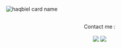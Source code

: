 ![haqbiel card name](https://cardivo.vercel.app/api?name=haqbiel%20&description=Hello%20my%20name%20is%20Nabil%20Abdulkhaq%20nice%20to%20meet%20you%20and%20im%2017%20yo%20%F0%9F%91%8B&image=https://avatars.githubusercontent.com/u/211218960?s=400&u=43141f9ffdf8873bf29971eeb6e16aa63d03411a&v=4&pattern=hideout&colorPattern=%23eaeaea&opacity=0.5&instagram=nabilabduls&github=haqbiel)

<div align="center">
  <br>
  Contact me :
  <br><br>
  <a href="mailto:ndulnation@gmail.com" style="text-decoration: none;">
    <img src="https://img.shields.io/badge/email%20-%23EA4335?&style=for-the-badge&logo=gmail&logoColor=white"/>
  </a>
  <a href="https://instagram.com/nabilabduls" style="text-decoration: none;">
    <img src="https://img.shields.io/badge/instagram-%23E4405F?&style=for-the-badge&logo=instagram&logoColor=white"/>
  </a>
